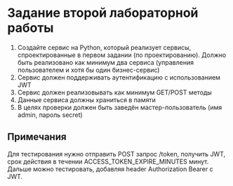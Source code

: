 # Задание второй лабораторной работы

1. Создайте сервис на Python, который реализует сервисы, спроектированные в первом задании (по проектированию). Должно быть реализовано как минимум два сервиса (управления пользователем и хотя бы один бизнес-сервис)
2. Сервис должен поддерживать аутентификацию с использованием JWT
3. Сервис должен реализовывать как минимум GET/POST методы
4. Данные сервиса должны храниться в памяти
5. В целях проверки должен быть заведён мастер-пользователь (имя admin, пароль secret)

## Примечания

Для тестирования нужно отправить POST запрос /token, получить JWT, срок действия в течении ACCESS_TOKEN_EXPIRE_MINUTES минут.
Дальше можно тестировать, добавляя header Authorization Bearer с JWT.
